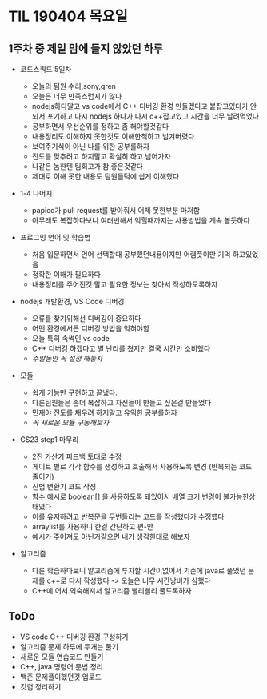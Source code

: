 # TIL 190404 목요일
## 1주차 중 제일 맘에 들지 않았던 하루
- 코드스쿼드 5일차
    - 오늘의 팀원 수리,sony,gren
    - 오늘은 너무 만족스럽지가 않다
    - nodejs하다말고 vs code에서 C++ 디버깅 환경 만들겠다고 붙잡고있다가 안되서 포기하고 다시 nodejs 하다가 다시 c++잡고있고 시간을 너무 날려먹었다
    - 공부하면서 우선순위를 정하고 좀 해야할것같다
    - 내용정리도 이해하지 못한것도 이해한척하고 넘겨버렸다
    - 보여주기식이 아닌 나를 위한 공부를하자
    - 진도를 맞추려고 하지말고 확실히 하고 넘어가자
    - 나같은 놈한텐 팀회고가 참 좋은것같다
    - 제대로 이해 못한 내용도 팀원들덕에 쉽게 이해했다

- 1-4 나머지
    - papico가 pull request를 받아줘서 어제 못한부분 마저함
    - 아무래도 복잡하다보니 여러번해서 익힐때까지는 사용방법을 계속 볼듯하다  

- 프로그밍 언어 및 학습법
    - 처음 입문하면서 언어 선택할때 공부했던내용이지만 어렴풋이만 기억 하고있었음
    - 정확한 이해가 필요하다
    - 내용정리를 주어진것 말고 필요한 정보는 찾아서 작성하도록하자

- nodejs 개발환경, VS Code 디버깅
    - 오류를 찾기위해선 디버깅이 중요하다
    - 어떤 환경에서든 디버깅 방법을 익혀야함
    - 오늘 특히 속썩인 vs code 
    - C++ 디버깅 하겠다고 별 난리를 쳤지만 결국 시간만 소비했다
    - *주말동안 꼭 설정 해놓자*

- 모듈
    - 쉽게 기능만 구현하고 끝냈다.
    - 다른팀원들은 좀더 복잡하고 자신들이 만들고 싶은걸 만들었다
    - 민재야 진도를 채우려 하지말고 유익한 공부를하자
    - *꼭 새로운 모듈 구동해보자*

- CS23 step1 마무리
    - 2진 가산기 피드백 토대로 수정
    - 게이트 별로 각각 함수를 생성하고 호출해서 사용하도록 변경 (반복되는 코드 줄이기)
    - 진법 변환기 코드 작성
    - 함수 예시로 boolean[] 을 사용하도록 돼있어서 배열 크기 변경이 불가능한상태였다
    - 이를 유지하려고 반복문을 두번돌리는 코드를 작성했다가 수정헀다
    - arraylist를 사용하니 한결 간단하고 편-안
    - 예시가 주어져도 아닌거같으면 내가 생각한대로 해보자

- 알고리즘
    - 다른 학습하다보니 알고리즘에 투자할 시간이없어서 기존에 java로 풀었던 문제를 c++로 다시 작성했다 -> 오늘은 너무 시간낭비가 심했다
    - C++에 어서 익숙해져서 알고리즘 빨리빨리 풀도록하자
    

## ToDo
 - VS code C++ 디버깅 환경 구성하기
 - 알고리즘 문제 하루에 두개는 풀기
 - 새로운 모듈 연습코드 만들기
 - C++, java 명령어 문법 정리
 - 백준 문제풀이했던것 업로드
 - 깃헙 정리하기

